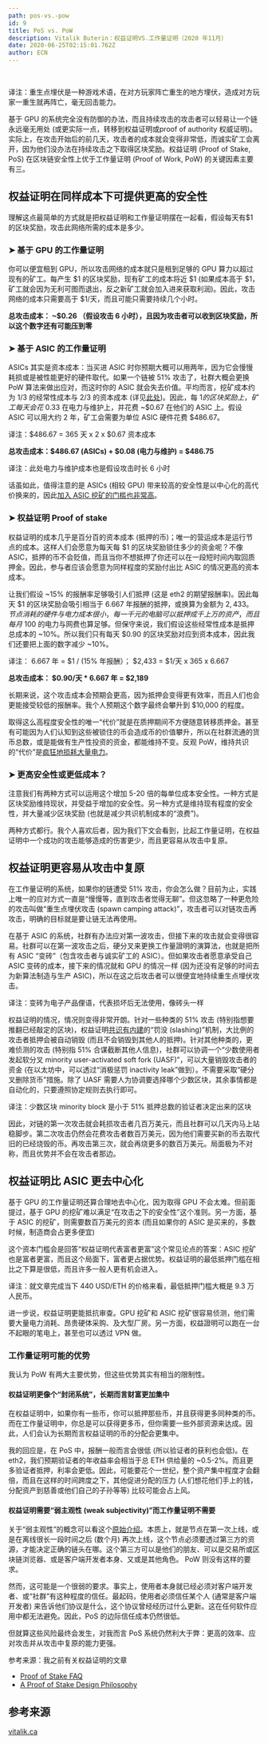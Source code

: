 ```yaml
---
path: pos-vs.-pow
id: 9
title: PoS vs. PoW
description: Vitalik Buterin：权益证明VS.工作量证明（2020 年11月）
date: 2020-06-25T02:15:01.762Z
author: ECN
---
```


<br/>


译注：重生点埋伏是一种游戏术语，在对方玩家阵亡重生的地方埋伏，造成对方玩家一重生就再阵亡，毫无回击能力。

基于 GPU 的系统完全没有防御的办法，而且持续攻击的攻击者可以轻易让一个链永远毫无用处 \(或更实际一点，转移到权益证明或proof of authority 权威证明\)。实际上，在攻击开始后的前几天，攻击者的成本就会变得非常低，而诚实矿工会离开，因为他们没办法在持续攻击之下取得区块奖励。权益证明 \(Proof of Stake, PoS\) 在区块链安全性上优于工作量证明 \(Proof of Work, PoW\) 的关键因素主要有三。

## **权益证明在同样成本下可提供更高的安全性**

理解这点最简单的方式就是把权益证明和工作量证明摆在一起看，假设每天有$1的区块奖励，攻击此网络所需的成本是多少。

### ➤ **基于 GPU 的工作量证明**

你可以便宜租到 GPU，所以攻击网络的成本就只是租到足够的 GPU 算力以超过现有的矿工。每产生 $1 的区块奖励，现有矿工的成本将近 $1 \(如果成本高于 $1，矿工就会因为无利可图而退出，反之新矿工就会加入进来获取利润\)。因此，攻击网络的成本只需要高于 $1/天，而且可能只需要持续几个小时。

**总攻击成本： ~$0.26 （假设攻击 6 小时），且因为攻击者可以收到区块奖励，所以这个数字还有可能压到零**

### ➤ **基于 ASIC 的工作量证明**

ASICs 其实是资本成本：当买进 ASIC 时你预期大概可以用两年，因为它会慢慢耗损或是被性能更好的硬件取代。如果一个链被 51% 攻击了，社群大概会更换 PoW 算法来做出应对，而这时你的 ASIC 就会失去价值。平均而言，挖矿成本约为 1/3 的经常性成本与 2/3 的资本成本 \(详见[此处](https://eth.wiki/concepts/proof-of-stake-faqs#what-about-capital-lockup-costs)\)。因此，每 $1 的区块奖励上，矿工每天会花 ~$0.33 在电力与维护上，并花费 ~$0.67 在他们的 ASIC 上。假设 ASIC 可以用大约 2 年，矿工会需要为单位 ASIC 硬件花费 $486.67。

译注：$486.67 = 365 天 x 2 x $0.67 资本成本

**总攻击成本：$486.67 \(ASICs\) + $0.08 \(电力与维护\) = $486.75**

译注：此处电力与维护成本也是假设攻击时长 6 小时

话虽如此，值得注意的是 ASICs \(相较 GPU\) 带来较高的安全性是以中心化的高代价换来的，因此[加入 ASIC 挖矿的门槛也非常高](https://blog.ethereum.org/2014/06/19/mining/)。

### ➤ **权益证明 Proof of stake**

权益证明的成本几乎是百分百的资本成本 \(抵押的币\)；唯一的营运成本是运行节点的成本。这样人们会愿意为每天每 $1 的区块奖励锁住多少的资金呢？不像 ASIC，抵押的币不会贬值，而且当你不想抵押了你还可以在一段短时间内取回质押金。因此，参与者应该会愿意为同样程度的奖励付出比 ASIC 的情况更高的资本成本。

让我们假设 ~15% 的报酬率足够吸引人们抵押 \(这是 eth2 的期望报酬率\)。因此每天 $1 的区块奖励会吸引相当于 6.667 年报酬的抵押，或换算为金额为 $2,433 。节点消耗的硬件与电力成本很小，每一千元的电脑可以抵押成千上万的资产，而且每月 ~$100 的电力与网费也算足够。但保守来说，我们假设这些经常性成本是抵押总成本的 ~10%。所以我们只有每天 $0.90 的区块奖励对应到资本成本，因此我们还要把上面的数字减少 ~10%。

译注： 6.667 年 = $1 / \(15% 年报酬）； $2,433 = $1/天 x 365 x 6.667

**总攻击成本： $0.90/天 \* 6.667 年 = $2,189**

长期来说，这个攻击成本会预期会更高，因为抵押会变得更有效率，而且人们也会更能接受较低的报酬率。我个人预期这个数字最终会攀升到 $10,000 的程度。

取得这么高程度安全性的唯一“代价”就是在质押期间不方便随意转移质押金。甚至有可能因为人们认知到这些被锁住的币会造成币的价值攀升，所以在社群流通的货币总数，或是能做有生产性投资的资金，都能维持不变。反观 PoW，维持共识的“代价”是[疯狂地损耗大量电力](https://www.theverge.com/2019/7/4/20682109/bitcoin-energy-consumption-annual-calculation-cambridge-index-cbeci-country-comparison)。

### ➤ **更高安全性或更低成本？**

注意我们有两种方式可以运用这个增加 5-20 倍的每单位成本安全性。一种方式是区块奖励维持现状，并受益于增加的安全性。另一种方式是维持现有程度的安全性，并大量减少区块奖励 \(也就是减少共识机制成本的“浪费”\)。

两种方式都行。我个人喜欢后者，因为我们下文会看到，比起工作量证明，在权益证明中一个成功的攻击能够造成的伤害更少，而且更容易从攻击中复原。



## **权益证明更容易从攻击中复原**

在工作量证明的系统，如果你的链遭受 51% 攻击，你会怎么做？目前为止，实践上唯一的应对方式一直是“慢慢等，直到攻击者觉得无聊”。但这忽略了一种更危险的攻击叫做“重生点埋伏攻击 \(spawn camping attack\)”，攻击者可以对链攻击再攻击，明确的目标就是要让链无法再使用。


在基于 ASIC 的系统，社群有办法应对第一波攻击，但接下来的攻击就会变得很容易。社群可以在第一波攻击之后，硬分叉来更换工作量證明的演算法，也就是把所有 ASIC “变砖”（包含攻击者与诚实矿工的 ASIC）。但如果攻击者愿意承受自己 ASIC 变砖的成本，接下来的情况就和 GPU 的情况一样 \(因为还没有足够的时间去为新算法制造与生产 ASIC\)，所以在这之后攻击者可以很便宜地持续重生点埋伏攻击。

译注：变砖为电子产品俚语，代表损坏后无法使用，像砖头一样

权益证明的情况，情况则变得非常开朗。针对一些种类的 51% 攻击 \(特别指想要推翻已经敲定的区块\)，权益证明[共识有内建](https://arxiv.org/abs/1710.09437)的“罚没 \(slashing\)”机制，大比例的攻击者抵押会被自动销毁 \(而且不会销毁到其他人的抵押\)。针对其他种类的，更难侦测的攻击 \(特别指 51% 合谋截断其他人信息\)，社群可以协调一个“少数使用者发起软分叉 minority user-activated soft fork \(UASF\)”，可以大量销毁攻击者的资金 \(在以太坊中，可以透过“消极惩罚 inactivity leak”做到）。不需要采取“硬分叉删除货币”措施。除了 UASF 需要人为协调要选择哪个少数区块，其余事情都是自动化的，只要遵照协定规则去执行即可。

译注：少数区块 minority block 是小于 51% 抵押总数的验证者决定出来的区块

因此，对链的第一次攻击就会耗损攻击者几百万美元，而且社群可以几天内马上站稳脚步。第二次攻击仍然会花费攻击者数百万美元，因为他们需要买新的币去取代旧的已经烧毁的币。再攻击第三次，就会再烧更多的数百万美元。局面极为不对称，而且优势并不会在攻击者那边。

## **权益证明比 ASIC 更去中心化**

基于 GPU 的工作量证明还算合理地去中心化，因为取得 GPU 不会太难。但前面提过，基于 GPU 的挖矿难以满足“在攻击之下的安全性”这个准则。另一方面，基于 ASIC 的挖矿，则需要数百万美元的资本 \(而且如果你的 ASIC 是买来的，多数时候，制造商会占更多便宜\)

这个资本门槛会是回答“权益证明代表富者更富”这个常见论点的答案：ASIC 挖矿也是富者更富，而且这个局面下，富者更占据优势。权益证明的最低抵押门槛在相比之下算是很低，而且许多一般人更有机会进入。

译注：就文章完成当下 440 USD/ETH 的价格来看，最低抵押门槛大概是 9.3 万人民币。

进一步说，权益证明更能抵抗审查。GPU 挖矿和 ASIC 挖矿很容易侦测，他们需要大量电力消耗、昂贵硬体采购、及大型厂房。另一方面，权益證明可以跑在一台不起眼的笔电上，甚至也可以透过 VPN 做。

### **工作量证明可能的优势**

我认为 PoW 有两大主要优势，但这些优势其实有相当的限制性。

#### **权益证明更像个“封闭系统”，长期而言财富更加集中**

在权益证明中，如果你有一些币，你可以抵押那些币，并且获得更多同种类的币。而在工作量证明中，你总是可以获得更多币，但你需要一些外部资源来达成。因此，人们会认为长期而言权益证明的币的分配会更集中。

我的回应是，在 PoS 中，报酬一般而言会很低 \(所以验证者的获利也会低\)。在 eth2，我们预期验证者的年收益率会相当于总 ETH 供给量的 ~0.5-2%。而且更多验证者抵押，利率会更低。因此，可能要花个一世纪，整个资产集中程度才会翻倍，而且在这样的时间跨度之下，其他促进分配的压力 \(人们想花他们手上的钱，分配资产到慈善或他们自己的子孙等等\) 比较可能会占上风。

#### **权益证明需要“弱主观性 \(weak subjectivity\)”而工作量证明不需要**

关于“弱主观性”的概念可以看这个[原始介绍](https://blog.ethereum.org/2014/11/25/proof-stake-learned-love-weak-subjectivity/)。本质上，就是节点在第一次上线，或是在离线很长一段时间之后 \(数个月\) 再次上线，这个节点必须要透过第三方的资源，才能决定正确的链头在哪。这个第三方可以是他们的朋友、可以是交易所或区块链浏览器、或是客户端开发者本身、又或是其他角色。 PoW 则没有这样的要求。

然而，这可能是一个很弱的要求。事实上，使用者本身就已经必须对客户端开发者、或“社群”有这种程度的信任。最起码，使用者必须信任某个人 \(通常是客户端开发者\) 来告诉他们协议是什么，这个协议曾经经历过什么更新。这在任何软件应用中都无法避免。因此，PoS 的边际信任成本仍然很低。

但就算这些风险最终会发生，对我而言 PoS 系统仍然利大于弊：更高的效率、应对攻击并从攻击中复原的能力更强。

参考来源：我之前有关权益证明的文章

* [Proof of Stake FAQ](https://eth.wiki/concepts/proof-of-stake-faqs)
* [A Proof of Stake Design Philosophy](https://medium.com/@VitalikButerin/a-proof-of-stake-design-philosophy-506585978d51)

## 参考来源

 [vitalik.ca](https://vitalik.ca/general/2020/11/06/pos2020.html)

